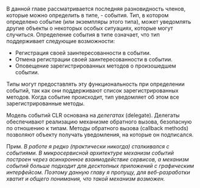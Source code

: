 В данной главе рассматривается последняя разновидность членов, которые можно определить в типе, - события. Тип, в котором определено событие (или экземпляры этого типа), может уведомлять другие объекты о некоторых особых ситуациях, которые могут случиться. Определение события в типе означает, что тип поддерживает следующие возможности:
- Регистрация своей заинтересованности в событии.
- Отмена регистрации своей заинтересованности в событии.
- Оповещение зарегистрированных методов о произошедшем событии.

Типы могут предоставлять эту функциональность при определении событий, так как они поддерживают список зарегистрированных методов. Когда событие происходит, тип уведомляет об этом все зарегистрированные методы.

Модель событий CLR основана на _делегатах_ (delegate). Делегаты обеспечивают реализацию механизме обратного вызова, безопасную по отношению к типам. Методы обратного вызова (callback methods) позволяют объекту получать уведомления, на которые он подписался.

Прим. _В работе я редко (практически никогда) сталкивался с событиями. В микросервисной архитектуре механизм событий построен через асинхронное взаимодействие сервисов, а механизм событий больше подходит для десктопных приложений с графическим интерфейсом. Поэтому данную главу я пропущу, для веб-разработки хватит и общего понимания, что такой механизм возможен._
